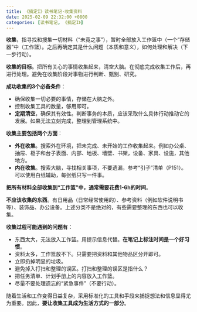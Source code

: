 ```yaml
---
title: 《搞定I》读书笔记·收集资料
date: 2025-02-09 22:32:00 +0800
categories: [读书笔记, 《搞定I》]
---
```


**收集**，指寻找和搜集一切材料（“未竟之事”），暂时全部放入工作篮中（一个“存储器”中（工作篮）。之后再确定其是什么问题（本质和意义），如何处理和解决（下一步行动）。

**收集的目标**。把所有关心的事情收集起来，清空大脑。在彻底完成收集工作后，再进行处理。避免在收集阶段对事物进行判断、甄别、研究。

**成功收集的3个必备条件**：
- 确保收集一切必要的事情，存储在大脑之外。
- 控制收集工具的数量，够用即可。
- **定期清空**，确保其有效性。判断事务的本质，应该采取什么具体行动推动它的发展。如果无法立刻完成，整理到管理系统中。

**收集主要包括两个方面**：
- **外在收集**。搜索外在环境，把未完成、未开始的工作收集起来。例如办公桌、抽屉、柜子和台子表面、内部、地板、墙壁、书架，设备、家具、设施，其他地方。
- **内在收集**。搜索大脑，寻找相关事项，不要遗漏，参考“引子”清单（P151）。可以使用白纸辅助，每张纸只写一件事。

**把所有材料全部收集到“工作篮”中，通常需要花费1-6h的时间**。

**不应该收集的东西**。有日用品（日常经常使用的）、参考资料（例如软件说明书等）、装饰品、办公设备。上述分类不是绝对的，有些需要整理的东西也可以收集。

**收集过程可能遇到的问题有**：
- 东西太大，无法放入工作篮。用提示信息代替。**在笔记上标注时间是一个好习惯**。
- 资料太多，工作篮放不下。只需要把资料和其他物品区分开即可。
- 立即扔掉明显的垃圾。
- 避免掉入打扫和整理的误区。打扫和整理的误区是指什么？
- 把任务清单、计划手册上的内容放入工作篮。
- 尽量不要处理遗忘的“紧急事件”（不要行动）。

随着生活和工作变得日益复杂，采用标准化的工具和手段来捕捉想法和信息显得尤为重要。因此，**要让收集工具成为生活方式的一部分**。
